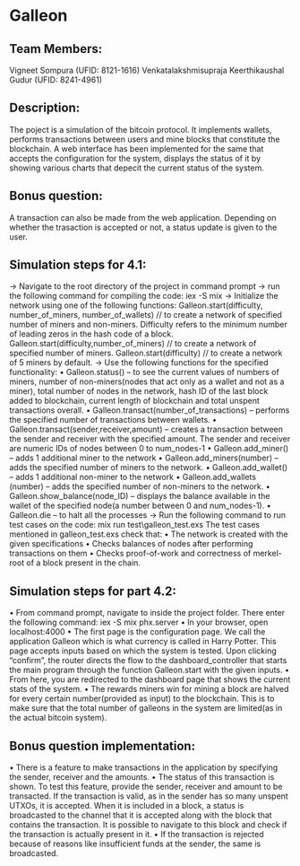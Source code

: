 # Galleon

Team Members:
-------------
Vigneet Sompura (UFID: 8121-1616)
Venkatalakshmisupraja Keerthikaushal Gudur   (UFID: 8241-4961)

Description:
------------
The poject is a simulation of the bitcoin protocol. It implements wallets, performs transactions between users and mine blocks that constitute the blockchain. A web interface has been implemented for the same that accepts the configuration for the system, displays the status of it by showing various charts that depecit the current status of the system.

Bonus question:
---------------
A transaction can also be made from the web application. Depending on whether the trasaction is accepted or not, a status update is given to the user.

Simulation steps for 4.1:
-------------------------
-> Navigate to the root directory of the project in command prompt
-> run the following command for compiling the code:
    iex -S mix
-> Initialize the network using one of the following functions:
    Galleon.start(difficulty, number_of_miners, number_of_wallets) // to create a network of specified number of miners and non-miners. Difficulty refers to the minimum number of leading zeros in the hash code of a block.
    Galleon.start(difficulty,number_of_miners) // to create a network of specified number of miners.
    Galleon.start(difficulty) // to create a network of 5 miners by default.
-> Use the following functions for the specified functionality:
    •	Galleon.status() – to see the current values of numbers of miners, number of non-miners(nodes that act only as a wallet and not as a miner), total number of nodes in the network, hash ID of the last block added to blockchain, current length of blockchain and total unspent transactions overall.
    •	Galleon.transact(number_of_transactions) – performs the specified number of transactions between wallets.
    •	Galleon.transact(sender,receiver,amount) – creates a transaction between the sender and receiver with the specified amount.
            The sender and receiver are numeric IDs of nodes between 0 to num_nodes-1
    •	Galleon.add_miner() – adds 1 additional miner to the network
    •	Galleon.add_miners(number) – adds the specified number of miners to the network.
    •	Galleon.add_wallet() – adds 1 additional non-miner to the network
    •	Galleon.add_wallets (number) – adds the specified number of non-miners to the network.
    •	Galleon.show_balance(node_ID) – displays the balance available in the wallet of the specified node(a number between 0 and         num_nodes-1).
    •	Galleon.die – to halt all the processes
-> Run the following command to run test cases on the code:
    mix run test\galleon_test.exs
    The test cases mentioned in galleon_test.exs check that:
    •	The network is created with the given specifications
    •	Checks balances of nodes after performing transactions on them
    •	Checks proof-of-work and correctness of merkel-root of a block present in the chain.
    
Simulation steps for part 4.2:
-------------------------------
•	From command prompt, navigate to inside the project folder. There enter the following command: iex -S mix phx.server
•	In your browser, open localhost:4000
•	The first page is the configuration page. We call the application Galleon which is what currency is called in Harry Potter. This       page accepts inputs based on which the system is tested. Upon clicking “confirm”, the router directs the flow to the     dashboard_controller that starts the main program through the function Galleon.start with the given inputs.
•	From here, you are redirected to the dashboard page that shows the current stats of the system.
•	The rewards miners win for mining a block are halved for every certain number(provided as input) to the blockchain. This is to make sure that the total number of galleons in the system are limited(as in the actual bitcoin system).


Bonus question implementation:
------------------------------
•	There is a feature to make transactions in the application by specifying the sender, receiver and the amounts. 
•	The status of this transaction is shown. To test this feature, provide the sender, receiver and amount to be transacted. If the       transaction is valid, as in the sender has so many unspent UTXOs, it is accepted. When it is included in a block, a status is         broadcasted to the channel that it is accepted along with the block that contains the transaction. It is possible to navigate         to this block and check if the transaction is actually present in it.
•	If the transaction is rejected because of reasons like insufficient funds at the sender, the same is broadcasted.

